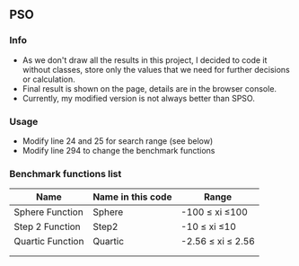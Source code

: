 ## PSO

### Info

- As we don't draw all the results in this project, I decided to code it without classes, store only the values that we need for further decisions or calculation.
- Final result is shown on the page, details are in the browser console.
- Currently, my modified version is not always better than SPSO.

### Usage

- Modify line 24 and 25 for search range (see below)
- Modify line 294 to change the benchmark functions

### Benchmark functions list

| Name             | Name in this code | Range             |
| ---------------- | ----------------- | ----------------- |
| Sphere Function  | Sphere            | -100 ≤ xi ≤100    |
| Step 2 Function  | Step2             | -10 ≤ xi ≤10      |
| Quartic Function | Quartic           | -2.56 ≤ xi ≤ 2.56 |
|                  |                   |                   |
|                  |                   |                   |
